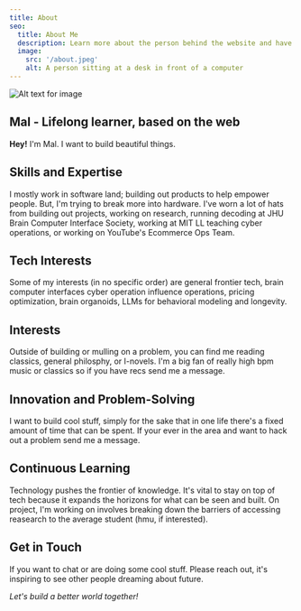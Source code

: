 ```yaml
---
title: About
seo:
  title: About Me
  description: Learn more about the person behind the website and have a contact link.
  image:
    src: '/about.jpeg'
    alt: A person sitting at a desk in front of a computer
---
```


![Alt text for image](/Map.png)

## Mal - Lifelong learner, based on the web

**Hey!** I'm Mal. I want to build beautiful things. 

## Skills and Expertise

I mostly work in software land; building out products to help empower people. But, I'm trying to break more into hardware. I've worn a lot of hats from building out projects, working on research, running decoding at JHU Brain Computer Interface Society, working at MIT LL teaching cyber operations, or working on YouTube's Ecommerce Ops Team.

## Tech Interests

Some of my interests (in no specific order) are general frontier tech, brain computer interfaces cyber operation influence operations, pricing optimization, brain organoids, LLMs for behavioral modeling and longevity.

## Interests

Outside of building or mulling on a problem, you can find me reading classics, general philosphy, or I-novels. I'm a big fan of really high bpm music or classics so if you have recs send me a message.

## Innovation and Problem-Solving

I want to build cool stuff, simply for the sake that in one life there's a fixed amount of time that can be spent. If your ever in the area and want to hack out a problem send me a message. 

## Continuous Learning

Technology pushes the frontier of knowledge. It's vital to stay on top of tech because it expands the horizons for what can be seen and built. On project, I'm working on involves breaking down the barriers of accessing reasearch to the average student (hmu, if interested).

## Get in Touch

If you want to chat or are doing some cool stuff. Please reach out, it's inspiring to see other people dreaming about future.

_Let's build a better world together!_
